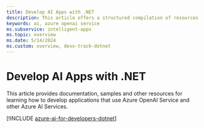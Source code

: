 ```yaml
---
title: Develop AI Apps with .NET
description: This article offers a structured compilation of resources related to Azure AI scenarios for .NET developers, featuring both documentation and code samples.
keywords: ai, azure openai service
ms.subservice: intelligent-apps
ms.topic: overview
ms.date: 5/14/2024
ms.custom: overview, devx-track-dotnet
---
```


# Develop AI Apps with .NET

This article provides documentation, samples and other resources for learning how to develop applications that use Azure OpenAI Service and other Azure AI Services.

[!INCLUDE [azure-ai-for-developers-dotnet](includes/azure-ai-for-developers-dotnet.md)]